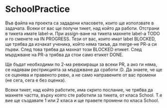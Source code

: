 # SchoolPractice

Във файла на проекта са зададени класовете, които ще използвате в задачата.
Всеки от вас ще получи тикет, над който да работи. Отстрани в тикета имате label-и. 
При assign-ване на тикета махнете label-a TODO и го сменете на IN PROGRESS. 
Тези от вас, които имат label BLOCKED, ще трябва да изчакат ученика, който няма такъв, да merge-не PR-a си първи.
След това трябва да махнат този BLOCKED етикет.
След мърджване на PR-a трябва да стои само етикет DONE.

Ще бъдат необходими по 2-ма ревюиращи за всеки PR, a ако ги няма, се надявам рестрикцията за мърджване да сработи :D.
Да знаете, че ще се оценява и правеното ревю, а не само направените от вас промени (не сега, сега е без оценка).

Всеки тикет, над който работите, има скрито послание, че трябва да махнете частта, върху която сте работили за тикета, от класа School. T.е вие ще създавате 1 или 2 класа и ще правете промени по класа School.





